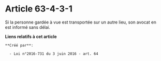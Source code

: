 # Article 63-4-3-1

Si la personne gardée à vue est transportée sur un autre lieu, son avocat en est informé sans délai.

**Liens relatifs à cet article**

	**Créé par**:

	  - Loi n°2016-731 du 3 juin 2016 - art. 64
